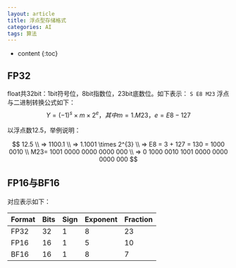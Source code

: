 ```yaml
---
layout: article
title: 浮点型存储格式
categories: AI
tags: 算法
---
```


* content
{:toc}


## FP32

float共32bit：1bit符号位，8bit指数位，23bit底数位。如下表示：
`S E8 M23`
浮点与二进制转换公式如下：
$$
Y = (-1)^{s} \times m \times 2^{e}，其中m = 1.M23，e = E8 - 127
$$


以浮点数12.5，举例说明：


$$
12.5 \\
=> 1100.1 \\
=> 1.1001 \times 2^{3} \\
=> E8 = 3 + 127 = 130 = 1000 0010 \\
M23= 1001 0000 0000 0000 000 \\
=> 0 1000 0010 1001 0000 0000 0000 000
$$



<!--more-->



## FP16与BF16

对应表示如下：

| Format | Bits | Sign | Exponent | Fraction |
| ------ | ---- | ---- | -------- | -------- |
| FP32   | 32   | 1    | 8        | 23       |
| FP16   | 16   | 1    | 5        | 10       |
| BF16   | 16   | 1    | 8        | 7        |